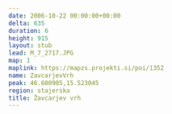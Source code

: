 ```yaml
---
date: 2006-10-22 00:00:00+00:00
delta: 635
duration: 6
height: 915
layout: stub
lead: M_7_2717.JPG
map: 1
maplink: https://mapzs.projekti.si/poi/1352
name: ZavcarjevVrh
peak: 46.600905,15.523045
region: stajerska
title: Žavcarjev vrh
---
```

